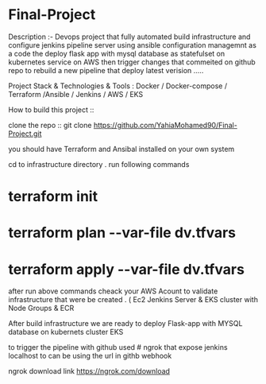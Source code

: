 # Final-Project
Description :- Devops project that fully automated build infrastructure and configure jenkins pipeline server using ansible configuration managemnt as a code the deploy flask app with mysql database as statefulset on kubernetes service on AWS then trigger changes that commeited on github repo to rebuild a new pipeline that deploy latest verision .....

Project Stack & Technologies & Tools : Docker / Docker-compose / Terraform /Ansible / Jenkins / AWS / EKS 

How to build this project ::

clone the repo :: git clone https://github.com/YahiaMohamed90/Final-Project.git

 you should have Terraform and Ansibal installed on your own system 
 
 cd to infrastructure directory . run following commands
 
 # terraform init
 # terraform plan --var-file dv.tfvars
 # terraform apply --var-file dv.tfvars
 
 after run above commands cheack your AWS Acount to validate infrastructure that were be created . ( Ec2 Jenkins Server & EKS cluster with Node Groups & ECR 

After build infrastructure we are ready to deploy Flask-app with MYSQL database on kubernets cluster EKS

to trigger the pipeline with github used # ngrok that expose jenkins localhost to can be using the url in githb webhook

ngrok download link https://ngrok.com/download


